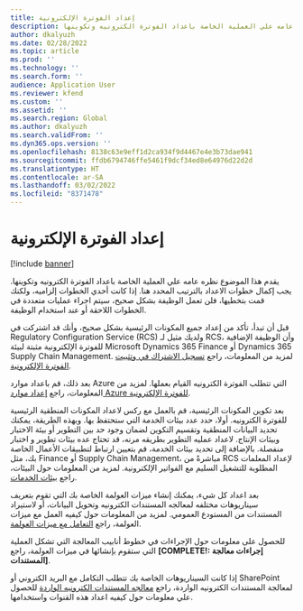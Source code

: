 ```yaml
---
title: إعداد الفوترة الإلكترونية
description: يقدم هذا الموضوع نظره عامه علي العملية الخاصة باعداد الفوترة الكترونيه وتكوينها.
author: dkalyuzh
ms.date: 02/28/2022
ms.topic: article
ms.prod: ''
ms.technology: ''
ms.search.form: ''
audience: Application User
ms.reviewer: kfend
ms.custom: ''
ms.assetid: ''
ms.search.region: Global
ms.author: dkalyuzh
ms.search.validFrom: ''
ms.dyn365.ops.version: ''
ms.openlocfilehash: 8138c63e9eff1d2ca934f9d4467e4e3b73dae941
ms.sourcegitcommit: ffdb6794746ffe5461f9dcf34ed8e64976d22d2d
ms.translationtype: HT
ms.contentlocale: ar-SA
ms.lasthandoff: 03/02/2022
ms.locfileid: "8371478"
---
```

# <a name="electronic-invoicing-setup"></a>إعداد الفوترة الإلكترونية

[!include [banner](../includes/banner.md)]

يقدم هذا الموضوع نظره عامه علي العملية الخاصة باعداد الفوترة الكترونيه وتكوينها. يجب إكمال خطوات الاعداد بالترتيب المحدد هنا. إذا كانت أحدي الخطوات إلزاميه، ولكنك قمت بتخطيها، فلن تعمل الوظيفة بشكل صحيح، سيتم اجراء عمليات متعددة في الخطوات اللاحقة أو عند استخدام الوظيفة. 

قبل أن تبدأ، تأكد من إعداد جميع المكونات الرئيسية بشكل صحيح، وأنك قد اشتركت في Regulatory Configuration Service (RCS) ولديك مثيل لـ RCS، وأن الوظيفة الإضافية للفوترة الإلكترونية مثبتة لبيئة Microsoft Dynamics 365 Finance أو Dynamics 365 Supply Chain Management. لمزيد من المعلومات، راجع [تسجيل الاشتراك في وتثبيت الفوترة الإلكترونية](e-invoicing-install-add-in-microservices-lcs.md).

بعد ذلك، قم باعداد موارد Azure التي تتطلب الفوترة الكترونيه القيام بعملها. لمزيد من المعلومات، راجع [إعداد موارد Azure للفوترة الإلكترونية](e-invoicing-set-up-azure-resources.md).

بعد تكوين المكونات الرئيسية، قم بالعمل مع ركس لاعداد المكونات المنطقية الرئيسية للفوترة الكترونيه. أولا، حدد عدد بيئات الخدمة التي ستحتفظ بها. وبهذه الطريقة، يمكنك تحديد البيانات المنطقية وتقسيم التكوين لضمان وجود حد بين التطوير أو بيئة الاختبار وبيئات الإنتاج. لاعداد عمليه التطوير بطريقه مرنه، قد تحتاج عده بيئات تطوير و اختبار منفصلة. بالإضافة إلى تحديد بيئات الخدمة، قم بتعيين ارتباط لتطبيقات الأعمال الخاصة بك، مثل Finance أو Supply Chain Management، مباشرةً من RCS لإعداد المعلمات المطلوبة للتشغيل السليم مع الفواتير الإلكترونية. لمزيد من المعلومات حول البيئات، راجع [بيئات الخدمات](e-invoicing-service-environments.md).

بعد اعداد كل شيء، يمكنك إنشاء ميزات العولمة الخاصة بك التي تقوم بتعريف سيناريوهات مختلفه لمعالجه المستندات الكترونيه وتحويل البيانات، أو لاستيراد المستندات من المستودع العمومي. لمزيد من المعلومات حول كيفيه العمل مع ميزات العولمة، راجع [التعامل مع ميزات العولمة](e-invoicing-working-globalization-features.md).

للحصول على معلومات حول الإجراءات في خطوط أنابيب المعالجة التي تشكل العملية التي ستقوم بإنشائها في ميزات العولمة، راجع **[COMPLETE!: إجراءات معالجة المستندات]**.

إذا كانت السيناريوهات الخاصة بك تتطلب التكامل مع البريد الكتروني أو SharePoint لمعالجة المستندات الكترونيه الواردة، راجع [معالجه المستندات الكترونيه الواردة](e-invoicing-process-incoming-electronic-documents.md) للحصول علي معلومات حول كيفيه اعداد هذه القنوات واستخدامها.
